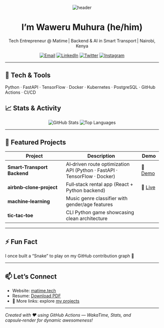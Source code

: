 <p align="center">
  <!-- Animated capsule-render header -->
  <img src="https://capsule-render.vercel.app/api?type=waving&color=auto&height=200&section=header&text=Hey%2C+I%27m+Waweru+Muhura+👋&animation=fadeIn" alt="header"/>
</p>

<h1 align="center">I’m Waweru Muhura (he/him)</h1>
<p align="center">Tech Entrepreneur @ Matime | Backend & AI in Smart Transport | Nairobi, Kenya</p>

<p align="center">
  <!-- Social badges -->
  <a href="mailto:jowamumijwesh@gmail.com"><img src="https://img.shields.io/badge/Email-jowamumijwesh@gmail.com-blue?style=for-the-badge&logo=gmail" alt="Email"></a>
  <a href="https://www.linkedin.com/in/john-waweru-muhura"><img src="https://img.shields.io/badge/LinkedIn-Waweru-blue?style=for-the-badge&logo=linkedin" alt="LinkedIn"></a>
  <a href="https://twitter.com/WeshMj"><img src="https://img.shields.io/badge/X-%40WeshMj-black?style=for-the-badge&logo=twitter" alt="Twitter"></a>
  <a href="https://instagram.com/mj_weshh"><img src="https://img.shields.io/badge/Instagram-mj__weshh-purple?style=for-the-badge&logo=instagram" alt="Instagram"></a>
</p>

---

## 🧰 Tech & Tools
Python · FastAPI · TensorFlow · Docker · Kubernetes · PostgreSQL · GitHub Actions · CI/CD

## 📈 Stats & Activity
<p align="center">
  <img src="https://github-readme-stats.vercel.app/api?username=mj-weshh&theme=dark&show_icons=true" alt="GitHub Stats"/>
  <img src="https://github-readme-stats.vercel.app/api/top-langs/?username=mj-weshh&theme=dark" alt="Top Languages"/>
</p>
<!--START_SECTION:waka-->
<!--END_SECTION:waka-->

---

## 🚀 Featured Projects

| Project | Description | Demo |
|---|---|---|
| **Smart‑Transport Backend** | AI‑driven route optimization API (Python · FastAPI · TensorFlow · Docker) | 🔗 [Demo](#) |
| **airbnb‑clone‑project** | Full‑stack rental app (React + Python backend) | 🔗 [Live](#) |
| **machine‑learning** | Music genre classifier with gender/age features | |
| **tic‑tac‑toe** | CLI Python game showcasing clean architecture | |

---

## ⚡ Fun Fact
I once built a “Snake” to play on my GitHub contribution graph 🐍

---

## 📫 Let’s Connect
- Website: [matime.tech](https://matime.tech)  
- Resume: [Download PDF](#)  
- 📌 More links: explore [my projects](https://github.com/mj-weshh?tab=repositories)

---

*Created with ❤️ using GitHub Actions — WakaTime, Stats, and capsule‑render for dynamic awesomeness!*
